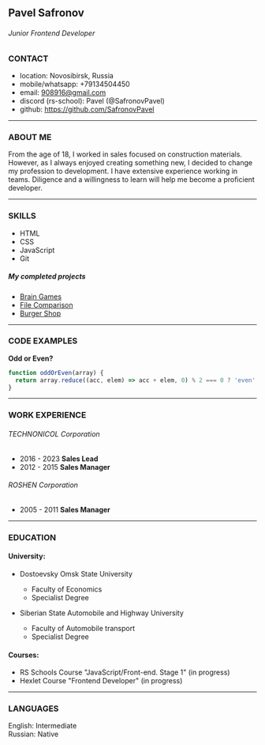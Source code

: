 ## Pavel Safronov
###### Junior Frontend Developer
### CONTACT

* location: Novosibirsk, Russia
* mobile/whatsapp: +79134504450
* email: 908916@gmail.com
* discord (rs-school): Pavel (@SafronovPavel)
* github: https://github.com/SafronovPavel
---
### ABOUT ME
From the age of 18, I worked in sales focused on construction materials. However, as I always enjoyed creating something new, I decided to change my profession to development. I have extensive experience working in teams. Diligence and a willingness to learn will help me become a proficient developer.

---
### SKILLS

* HTML
* CSS
* JavaScript
* Git
##### My completed projects
* [Brain Games](https://github.com/SafronovPavel/frontend-project-44)
* [File Comparison](https://github.com/SafronovPavel/frontend-project-46)
* [Burger Shop](https://safronovpavel.github.io/burgerswithoutangular/)
---
### CODE EXAMPLES

**Odd or Even?**
```javascript
function oddOrEven(array) {
  return array.reduce((acc, elem) => acc + elem, 0) % 2 === 0 ? 'even' : 'odd'
}
```
---
### WORK EXPERIENCE

###### TECHNONICOL Corporation
* 2016 - 2023 **Sales Lead**
* 2012 - 2015 **Sales Manager**
###### ROSHEN Corporation
* 2005 - 2011 **Sales Manager**
---
### EDUCATION

#### University:
+ Dostoevsky Omsk State University
    + Faculty of Economics
    + Specialist Degree

+ Siberian State Automobile and Highway University
    + Faculty of Automobile transport
    + Specialist Degree

#### Courses:
+ RS Schools Course "JavaScript/Front-end. Stage 1" (in progress)
+ Hexlet Course "Frontend Developer" (in progress)
---
### LANGUAGES

English: Intermediate\
Russian: Native
